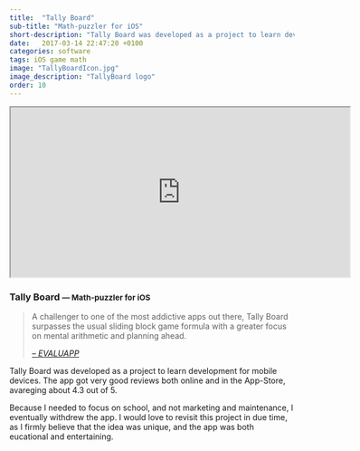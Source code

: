 ```yaml
---
title:  "Tally Board"
sub-title: "Math-puzzler for iOS"
short-description: "Tally Board was developed as a project to learn development for mobile devices. The app got very good reviews both online and in the App-Store, avareging about 4.3 out of 5."
date:   2017-03-14 22:47:20 +0100
categories: software
tags: iOS game math
image: "TallyBoardIcon.jpg"
image_description: "TallyBoard logo"
order: 10
---
```


<div class="center">
  <iframe width="600" height="300" class="modal-video center-block" src="https://www.youtube.com/embed/rVFfYdkR04o" allowfullscreen></iframe>
</div>
<h3>Tally Board <small> &mdash; Math-puzzler for iOS</small></h3>
<blockquote>
  <p>A challenger to one of the most addictive apps out there, Tally Board surpasses the usual sliding block game formula with a greater focus on mental arithmetic and planning ahead.</p>
  <footer>
    <cite>
      <a href="https://evaluapp.wordpress.com/2014/08/02/tally-board/"> &ndash; EVALUAPP</a>
      </cite>
    </footer>
</blockquote>
  <p>Tally Board was developed as a project to learn development for mobile devices. The app got very good reviews both online and in the App-Store, avareging about 4.3 out of 5.</p>

<p>Because I needed to focus on school, and not marketing and maintenance, I eventually withdrew the app. I would love to revisit this project in due time, as I firmly believe that the idea was unique, and the app was both eucational and entertaining.</p>
